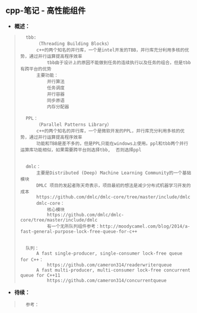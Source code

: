 ## cpp-笔记 - 高性能组件
- **概述：**
>
>
>
>       tbb:
>           （Threading Building Blocks）
>           c++的两个知名的并行库，一个是intel开发的TBB，并行库充分利用多核的优势，通过并行运算提高程序效率
>               tbb由于设计上的原因不能做到任务的连续执行以及任务的组合，但是tbb有跨平台的优势
>           主要功能：
>               并行算法
>               任务调度
>               并行容器
>               同步原语
>               内存分配器
>
>       PPL：
>           （Parallel Patterns Library）
>           c++的两个知名的并行库，一个是微软开发的PPL，并行库充分利用多核的优势，通过并行运算提高程序效率
>           功能和TBB是差不多的，但是PPL只能在windows上使用。ppl和tbb两个并行运算库功能相似，如果需要跨平台则选择tbb,  否则选择ppl
>
>
>       dmlc：
>           主要是Distributed (Deep) Machine Learning Community的一个基础模块
>           DMLC 项目的发起者陈天奇表示，项目最初的想法是减少分布式机器学习开发的成本
>           https://github.com/dmlc/dmlc-core/tree/master/include/dmlc
>           dmlc-core：
>               核心模块
>               https://github.com/dmlc/dmlc-core/tree/master/include/dmlc
>               有一个无所队列组件参考：http://moodycamel.com/blog/2014/a-fast-general-purpose-lock-free-queue-for-c++
>
>
>       队列：
>           A fast single-producer, single-consumer lock-free queue for C++：
>               https://github.com/cameron314/readerwriterqueue
>           A fast multi-producer, multi-consumer lock-free concurrent queue for C++11
>               https://github.com/cameron314/concurrentqueue
>
>
>
>
>
>
>
>
>
>
>
>
>
>
>
>
>
>
>

- **待续：**
>       参考：
>
>
>
>
>
>
>
>
>
>
>
>
>
>
